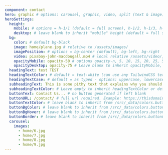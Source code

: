 ```yaml
---
component: contact
hero: graphic # options: carousel, graphic, video, split (text & image)
heroSettings:
  height:
    mobile: # options = h-1/1 (default = full screen), h-1/2, h-1/3, h-3/4, h-9/10, h-48 (12rem, 192px), h-56 (14rem, 224px), h-64 (16rem, 256px)
    desktop: # leave blank to inherit "mobile" height (default = full screen)
  bg:
    color: # default bg-black
    image: home/plane.jpg # relative to /assets/images/
    imagePosition: # options = bg-center (default), bg-left, bg-right
    video: pixabay-john-macdougall.mp4 # local relative /assets/video/, or full https://... if remote?
    opacityMobile: opacity-50 # options opacity-n, 5, 10, 15, 20, 25, 50, 75, 100 (default)
    opacityDesktop: opacity-75 # Leave blank to inherit opacityMobile, use same options as opacityMobile
  headingText: test TEST
  headingTextColor: # default = text-white (can use any TailwindCSS text-[color]-[xxx])
  headingTextCase: # default = as typed - options: uppercase, lowercase, capitalize
  subheadingText: This is some pithy text that explains why you should hire us without reading any further... Or is it farther?
  subheadingTextColor: # Leave empty to inherit headingTextColor or default (text-white) or use any text-[color]-[xxx]
  buttonText: Contact Us... # no button generated if left blank
  buttonURL: /contact/ # full url required. Example: https://thisdomain.com/somepage/
  buttonTextColor: # leave blank to inherit from /src/_data/colors.buttonCustom or buttonDefault
  buttonBgColor: # leave blank to inherit from /src/_data/colors.buttonCustom.bg or buttonDefault.bg
  buttonBgHover: # leave blank to inherit from /src/_data/colors.buttonCustom.bgHover or buttonDefault.bgHover
  buttonBorder: # leave blank to inherit from /src/_data/colors.buttonCustom.border or buttonDefault.border
  carousel:
    images:
      - home/6.jpg
      - home/7.jpg
      - home/8.jpg
      - home/9.jpg 
---
```


